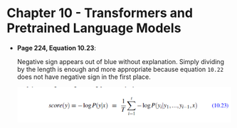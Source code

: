 # Chapter 10 - Transformers and Pretrained Language Models

- **Page 224, Equation 10.23**:

    Negative sign appears out of blue without explanation. Simply dividing by the length is enough and more appropriate because equation `10.22` does not have negative sign in the first place.

    ![image](images/ch10-eq1023.png)
